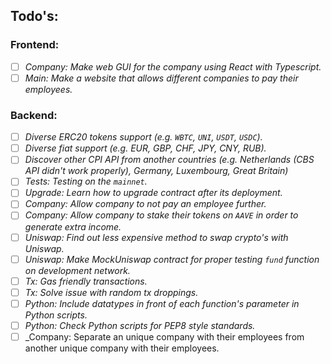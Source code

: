 ## Todo's:
### Frontend:
- [ ] _Company: Make web GUI for the company using React with Typescript._
- [ ] _Main: Make a website that allows different companies to pay their employees._
### Backend:
- [ ] _Diverse ERC20 tokens support (e.g. `WBTC`, `UNI`, `USDT`, `USDC`)._
- [ ] _Diverse fiat support (e.g. EUR, GBP, CHF, JPY, CNY, RUB)._
- [ ] _Discover other CPI API from another countries (e.g. Netherlands (CBS API didn't work properly), Germany, Luxembourg, Great Britain)_
- [ ] _Tests: Testing on the `mainnet`._
- [ ] _Upgrade: Learn how to upgrade contract after its deployment._
- [ ] _Company: Allow company to not pay an employee further._
- [ ] _Company: Allow company to stake their tokens on `AAVE` in order to generate extra income._
- [ ] _Uniswap: Find out less expensive method to swap crypto's with Uniswap._
- [ ] _Uniswap: Make MockUniswap contract for proper testing `fund` function on development network._
- [ ] _Tx: Gas friendly transactions._
- [ ] _Tx: Solve issue with random tx droppings._
- [ ] _Python: Include datatypes in front of each function's parameter in Python scripts._
- [ ] _Python: Check Python scripts for PEP8 style standards._
- [ ] _Company: Separate an unique company with their employees from another unique company with their employees.
